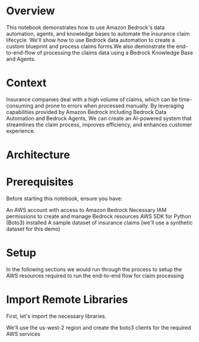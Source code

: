 # Overview
This notebook demonstrates how to use Amazon Bedrock's data automation, agents, and knowledge bases to automate the insurance claim lifecycle. We'll show how to use Bedrock data automation to create a custom blueprint and process claims forms.We also demonstrate the end-to-end-flow of processing the claims data using a Bedrock Knowledge Base and Agents.

# Context
Insurance companies deal with a high volume of claims, which can be time-consuming and prone to errors when processed manually. By leveraging capabilities provided by Amazon Bedrock including Bedrock Data Automation and Bedrock Agents, We can create an AI-powered system that streamlines the claim process, improves efficiency, and enhances customer experience.

# Architecture

# Prerequisites
Before starting this notebook, ensure you have:

An AWS account with access to Amazon Bedrock
Necessary IAM permissions to create and manage Bedrock resources
AWS SDK for Python (Boto3) installed
A sample dataset of insurance claims (we'll use a synthetic dataset for this demo)

# Setup
In the following sections we would run through the process to setup the AWS resources required to run the end-to-end flow for claim processing

# Import Remote Libraries
First, let's import the necessary libraries.

We'll use the us-west-2 region and create the boto3 clients for the required AWS services
